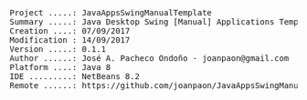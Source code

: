 <pre>

Project .....: JavaAppsSwingManualTemplate
Summary .....: Java Desktop Swing [Manual] Applications Template
Creation ....: 07/09/2017
Modification : 14/09/2017
Version .....: 0.1.1
Author ......: José A. Pacheco Ondoño - joanpaon@gmail.com
Platform ....: Java 8
IDE .........: NetBeans 8.2
Remote ......: https://github.com/joanpaon/JavaAppsSwingManualTemplate.git

</pre>
